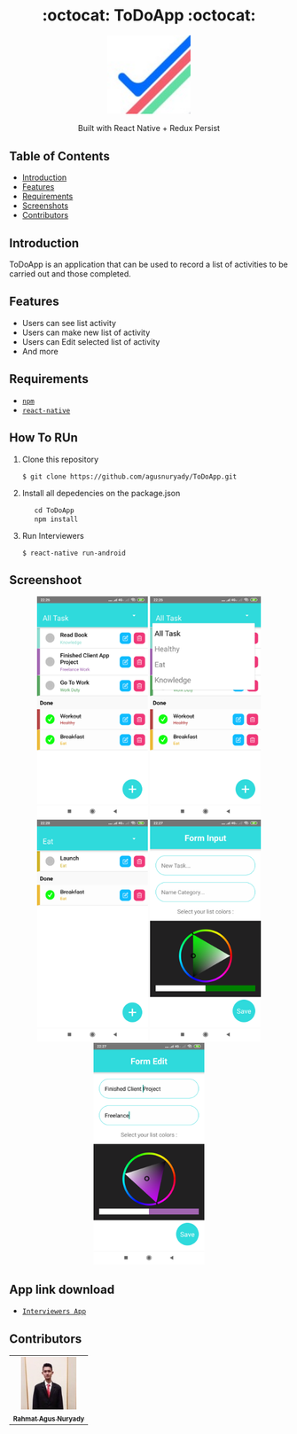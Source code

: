 <h1 align="center">:octocat: ToDoApp :octocat:</h1>

  <p align="center">
  <img width="150" src="https://github.com/agusnuryady/ToDoApp/blob/master/src/component/img/todoappicon.jpg"/>
  </p>
  <p align="center">
  Built with React Native + Redux Persist
   </p>

## Table of Contents

- [Introduction](#introduction)
- [Features](#features)
- [Requirements](#requirements)
- [Screenshots](#screenshots)
- [Contributors](#contributors)

## Introduction
ToDoApp is an application that can be used to record a list of activities to be carried out and those completed.

## Features
* Users can see list activity
* Users can make new list of activity
* Users can Edit selected list of activity 
* And more

## Requirements
* [`npm`](https://www.npmjs.com/get-npm)
* [`react-native`](https://facebook.github.io/react-native/)


## How To RUn

1. Clone this repository
   ```
   $ git clone https://github.com/agusnuryady/ToDoApp.git
   ```
2. Install all depedencies on the package.json
   ```
      cd ToDoApp
      npm install
   ```
3. Run Interviewers
   ```
   $ react-native run-android
   ```

## Screenshoot
<div align="center">
    <img width="200" src="https://github.com/agusnuryady/ToDoApp/blob/master/src/component/img/1.png">
    <img width="200" src="https://github.com/agusnuryady/ToDoApp/blob/master/src/component/img/2.png">
    <img width="200" src="https://github.com/agusnuryady/ToDoApp/blob/master/src/component/img/3.png">
    <img width="200" src="https://github.com/agusnuryady/ToDoApp/blob/master/src/component/img/4.png">
    <img width="200" src="https://github.com/agusnuryady/ToDoApp/blob/master/src/component/img/5.png">
</div>

## App link download
* [`Interviewers App`](https://drive.google.com/open?id=1rJnjHKAk5O_rP8GQF1b3SvBKv-mgLHbS)

## Contributors
<center>
  <table>
    <tr>
      <td align="center">
        <a href="https://github.com/agusnuryady">
          <img width="100" src="https://github.com/agusnuryady/ToDoApp/blob/master/src/component/img/profile.jpg" alt="Rahmat Agus Nuryady"><br/>
          <sub><b>Rahmat Agus Nuryady</b></sub>
        </a>
      </td>
    </tr>
  </table>
</center>
